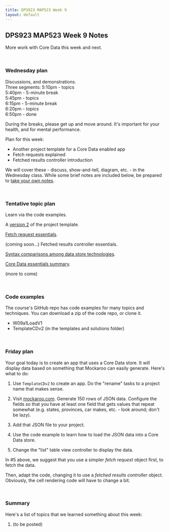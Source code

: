 ```yaml
---
title: DPS923 MAP523 Week 9
layout: default
---
```


## DPS923 MAP523 Week 9 Notes

More work with Core Data this week and next. 

<br>

### Wednesday plan

Discussions, and demonstrations.  
Three segments:
5:10pm - topics  
5:40pm - 5-minute break  
5:45pm - topics  
6:15pm - 5-minute break  
6:20pm - topics  
6:50pm - done  

During the breaks, please get up and move around. It's important for your health, and for mental performance. 

Plan for this week:
* Another project template for a Core Data enabled app 
* Fetch requests explained
* Fetched results controller introduction

We will cover these - discuss, show-and-tell, diagram, etc. - in the Wednesday class. While some brief notes are included below, be prepared to [take your own notes](/standards#taking-notes-in-class). 

<br>

### Tentative topic plan 

Learn via the code examples.

A [version 2](https://github.com/dps923/fall2019/tree/master/Templates_and_solutions) of the project template. 

[Fetch request essentials](core-data-fetchrequest-essentials).

(coming soon...) Fetched results controller essentials. 

[Syntax comparisons among data store technologies](core-data-syntax-compare).

[Core Data essentials summary](core-data-essentials). 

(more to come)

<br>

### Code examples

The course's GitHub repo has code examples for many topics and techniques. You can download a zip of the code repo, or clone it. 
* W09a1LoadV1
* TemplateCDv2 (in the templates and solutions folder)

<br>

### Friday plan

Your goal today is to create an app that uses a Core Data store. It will display data based on something that Mockaroo can easily generate. Here's what to do:

1. Use `TemplateCDv2` to create an app. Do the "rename" tasks to a project name that makes sense. 

2. Visit [mockaroo.com](https://mockaroo.com). Generate 150 rows of JSON data. Configure the fields so that you have at least one field that gets values that repeat somewhat (e.g. states, provinces, car makes, etc. - look around; don't be lazy). 

3. Add that JSON file to your project.  

4. Use the code example to learn how to load the JSON data into a Core Data store. 

5. Change the "list" table view controller to display the data. 

In #5 above, we suggest that you use a simpler *fetch request* object first, to fetch the data. 

Then, adapt the code, changing it to use a *fetched results controller* object. Obviously, the cell rendering code will have to change a bit. 

<br>

### Summary

Here's a list of topics that we learned something about this week:
1. (to be posted)

<br>
